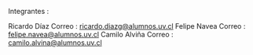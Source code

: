 Integrantes : 

Ricardo Díaz Correo : ricardo.diazg@alumnos.uv.cl
Felipe Navea Correo : felipe.navea@alumnos.uv.cl
Camilo Alviña Correo : camilo.alvina@alumnos.uv.cl
